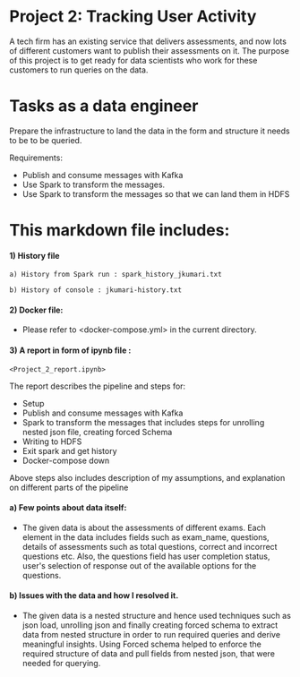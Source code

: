 
# Project 2: Tracking User Activity

A tech firm has an existing service that delivers assessments, and now lots of different customers want to publish their assessments on it. The purpose of this project is to get ready for data scientists who work for these customers to run queries on the data.

# Tasks as a data engineer

Prepare the infrastructure to land the data in the form and structure it needs
to be to be queried.

Requirements:

- Publish and consume messages with Kafka
- Use Spark to transform the messages.
- Use Spark to transform the messages so that we can land them in HDFS

# This markdown file includes:

#### 1) History file

```
a) History from Spark run : spark_history_jkumari.txt

b) History of console : jkumari-history.txt
```

#### 2) Docker file:

- Please refer to <docker-compose.yml> in the current directory.


#### 3)  A report in form of ipynb file :

```
<Project_2_report.ipynb>
```

The report describes the pipeline and steps for:

- Setup
- Publish and consume messages with Kafka
- Spark to transform the messages that includes steps for unrolling nested json file, creating forced Schema
- Writing to HDFS
- Exit spark and get history
- Docker-compose down


Above steps also includes description of my assumptions, and explanation on different parts of the
pipeline

#### a) Few points about data itself:

- The given data is about the assessments of different exams. Each element in the data includes fields such as exam_name, questions, details of assessments such as total questions, correct and incorrect questions etc. Also, the questions field has user completion status, user's selection of response out of the available options for the questions.


#### b) Issues with the data and how I resolved it.

- The given data is a nested structure and hence used techniques such as json load, unrolling json and finally creating forced schema to extract data from nested structure in order to run required queries and derive meaningful insights. Using Forced schema helped to enforce the required structure of data and pull fields from nested json, that were needed for querying.
